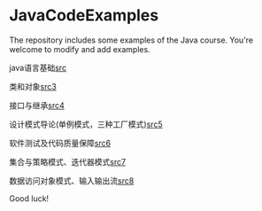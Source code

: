 # JavaCodeExamples
The repository includes some examples of the Java course. You're welcome to modify and add examples.

java语言基础[src](https://github.com/cuiyungao/JavaCodeExamples/tree/master/src)

类和对象[src3](https://github.com/cuiyungao/JavaCodeExamples/tree/master/src3)

接口与继承[src4](https://github.com/cuiyungao/JavaCodeExamples/tree/master/src4)

设计模式导论(单例模式，三种工厂模式)[src5](https://github.com/cuiyungao/JavaCodeExamples/tree/master/src5)

软件测试及代码质量保障[src6](https://github.com/cuiyungao/JavaCodeExamples/tree/master/src6)

集合与策略模式、迭代器模式[src7](https://github.com/cuiyungao/JavaCodeExamples/tree/master/src7)

数据访问对象模式、输入输出流[src8](https://github.com/cuiyungao/JavaCodeExamples/tree/master/src8)


Good luck!
